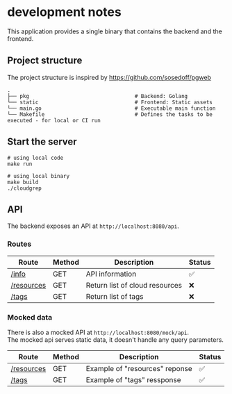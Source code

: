 # development notes

This application provides a single binary that contains the backend and the frontend.

## Project structure

The project structure is inspired by https://github.com/sosedoff/pgweb

    .
    ├── pkg                                  # Backend: Golang
    └── static                               # Frontend: Static assets
    └── main.go                              # Executable main function
    └── Makefile                             # Defines the tasks to be executed - for local or CI run


## Start the server

```shell
# using local code
make run
```

```shell
# using local binary
make build
./cloudgrep
```

## API

The backend exposes an API at `http://localhost:8080/api`.

### Routes

| Route | Method |  Description |  Status |
| ------------- | ------------- | ------------- | ------------- |
| [/info](http://localhost:8080/api/info)  | GET  | API information |  :white_check_mark: |
| [/resources](http://localhost:8080/api/resources)  | GET  | Return list of cloud resources |  :x: |
| [/tags](http://localhost:8080/api/tags)  | GET  | Return list of tags |  :x: |

### Mocked data

There is also a mocked API at `http://localhost:8080/mock/api`.  
The mocked api serves static data, it doesn't handle any query parameters.

| Route | Method |  Description |  Status |
| ------------- | ------------- | ------------- | ------------- |
| [/resources](http://localhost:8080/mock/api/resources)  | GET  |  Example of "resources" reponse | :white_check_mark: |
| [/tags](http://localhost:8080/mock/api/tags)  | GET  |  Example of "tags" ressponse |  :white_check_mark: |

